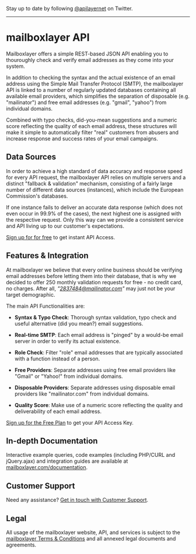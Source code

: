 Stay up to date by following [@apilayernet](https://twitter.com/apilayernet) on Twitter.
_________

# mailboxlayer API

Mailboxlayer offers a simple REST-based JSON API enabling you to thouroughly check and verify email addresses as they come into your system.

In addition to checking the syntax and the actual existence of an email address using the Simple Mail Transfer Protocol (SMTP), the mailboxlayer API is linked to a number of regularly updated databases containing all available email providers, which simplifies the separation of disposable (e.g. "mailinator") and free email addresses (e.g. "gmail", "yahoo") from individual domains.

Combined with typo checks, did-you-mean suggestions and a numeric score reflecting the quality of each email address, these structures will make it simple to automatically filter "real" customers from abusers and increase response and success rates of your email campaigns.

## Data Sources

In order to achieve a high standard of data accuracy and response speed for every API request, the mailboxlayer API relies on multiple servers and a distinct "fallback & validation" mechanism, consisting of a fairly large number of different data sources (instances), which include the European Commission's databases. 

If one instance fails to deliver an accurate data response (which does not even occur in 99.9% of the cases), the next highest one is assigned with the respective request. Only this way can we provide a consistent service and API living up to our customer's expectations.

[Sign up for for free](https://mailboxlayer.com/product) to get instant API Access.

## Features & Integration

At mailboxlayer we believe that every online business should be verifying email addresses before letting them into their database, that is why we decided to offer 250 monthly validation requests for free - no credit card, no charges. After all, *"2837484@mailinator.com"* may just not be your target demographic.

The main API Functionalities are:

* **Syntax & Typo Check**:
Thorough syntax validation, typo check and useful alternative (did you mean?) email suggestions.

* **Real-time SMTP**:
Each email address is "pinged" by a would-be email server in order to verify its actual existence.

* **Role Check**:
Filter "role" email addresses that are typically associated with a function instead of a person.

* **Free Providers**:
Separate addresses using free email providers like "Gmail" or "Yahoo!" from individual domains.

* **Disposable Providers**:
Separate addresses using disposable email providers like "mailinator.com" from individual domains.

* **Quality Score**:
Make use of a numeric score reflecting the quality and deliverability of each email address.

[Sign up for the Free Plan](https://mailboxlayer.com/product) to get your API Access Key.

## In-depth Documentation

Interactive example queries, code examples (including PHP/CURL and jQuery.ajax) and integration guides are available at [mailboxlayer.com/documentation](https://mailboxlayer.com/documentation).

## Customer Support
Need any assistance? [Get in touch with Customer Support](mailto:support@apilayer.com?subject=[mailboxlayer]).

## Legal

All usage of the mailboxlayer website, API, and services is subject to the [mailboxlayer Terms & Conditions](https://mailboxlayer.com/terms) and all annexed legal documents and agreements.
